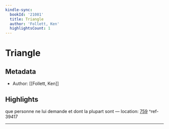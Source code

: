 ```yaml
---
kindle-sync:
  bookId: '21081'
  title: Triangle
  author: 'Follett, Ken'
  highlightsCount: 1
---
```

# Triangle
## Metadata
* Author: [[Follett, Ken]]

## Highlights
que personne ne lui demande et dont la plupart sont — location: [759]() ^ref-39417

---
